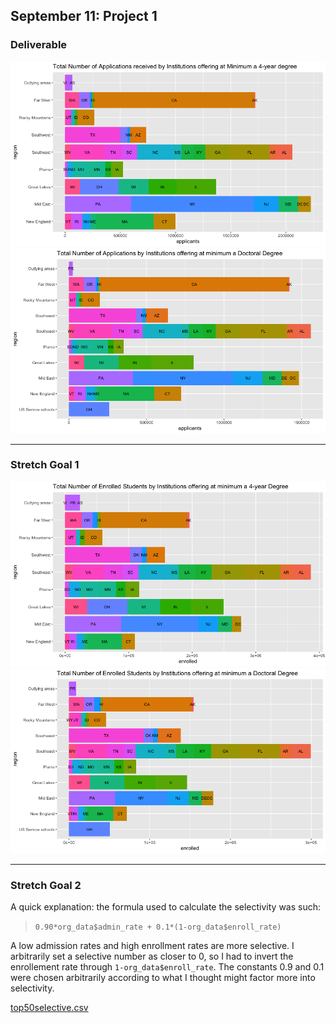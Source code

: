 ## September 11: Project 1
### Deliverable
![](4yrcollapps.png)
![](doctoralapps.png)
___
### Stretch Goal 1
![](4yrcollenroll.png)
![](doctoralenroll.png)
___
### Stretch Goal 2
A quick explanation: the formula used to calculate the selectivity was such:
>`0.90*org_data$admin_rate + 0.1*(1-org_data$enroll_rate)`

A low admission rates and high enrollment rates are more selective. I arbitrarily set a selective number as closer to 0, so I had to invert the enrollement rate through `1-org_data$enroll_rate`. The constants 0.9 and 0.1 were chosen arbitrarily according to what I thought might factor more into selectivity.

[top50selective.csv](top50selective.csv)
